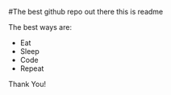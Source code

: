 #The best github repo out there
this is readme

The best ways are:
- Eat
- Sleep
- Code
- Repeat

Thank You!


